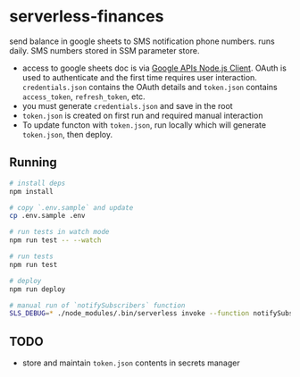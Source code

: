# serverless-finances

send balance in google sheets to SMS notification phone numbers. runs daily.  SMS numbers stored in SSM parameter store.

* access to google sheets doc is via [Google APIs Node.js Client](https://github.com/googleapis/google-api-nodejs-client).  OAuth is used to authenticate and the first time requires user interaction.  `credentials.json` contains the OAuth details and `token.json` contains `access_token`, `refresh_token`, etc.
* you must generate `credentials.json` and save in the root
* `token.json` is created on first run and required manual interaction
* To update functon with `token.json`, run locally which will generate `token.json`, then deploy.

## Running

```sh
# install deps
npm install

# copy `.env.sample` and update
cp .env.sample .env

# run tests in watch mode
npm run test -- --watch

# run tests
npm run test

# deploy
npm run deploy

# manual run of `notifySubscribers` function
SLS_DEBUG=* ./node_modules/.bin/serverless invoke --function notifySubscribers
```

## TODO

* store and maintain `token.json` contents in secrets manager